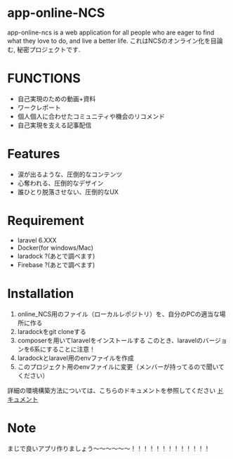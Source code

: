 # app-online-NCS

app-online-ncs is a web application for all people who are eager to find what they love to do, and live a better life.
これはNCSのオンライン化を目論む, 秘密プロジェクトです. 

# FUNCTIONS

- 自己実現のための動画+資料
- ワークレポート
- 個人個人に合わせたコミュニティや機会のリコメンド
- 自己実現を支える記事配信

# Features

- 涙が出るような、圧倒的なコンテンツ
- 心奪われる、圧倒的なデザイン
- 誰ひとり脱落させない、圧倒的なUX

# Requirement

* laravel 6.XXX
* Docker(for windows/Mac)
* laradock ?(あとで調べます)
* Firebase ?(あとで調べます)

# Installation

1. online_NCS用のファイル（ローカルレポジトリ）を、自分のPCの適当な場所に作る
2. laradockをgit cloneする
3. composerを用いてlaravelをインストールする
   このとき、laravelのバージョンを6系にすることに注意！
4. laradockとlaravel用のenvファイルを作成
5. このプロジェクト用のenvファイルに変更（メンバーが持ってるので聞いてください）

詳細の環境構築方法については、こちらのドキュメントを参照してください
[ドキュメント](https://docs.google.com/presentation/d/1y-AClZ5-dJkLKu_vE7a8QpaBxUqABoN1MeD76gQ5Skk/edit#slide=id.g8dcdab2e12_0_4)

# Note

まじで良いアプリ作りましょう～～～～～～！！！！！！！！！！！！！
